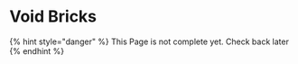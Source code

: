 # Void Bricks

{% hint style="danger" %}
This Page is not complete yet. Check back later
{% endhint %}


